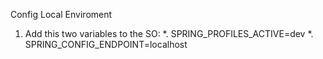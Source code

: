 Config Local Enviroment

1. Add this two variables to the SO:
    *. SPRING_PROFILES_ACTIVE=dev
    *. SPRING_CONFIG_ENDPOINT=localhost